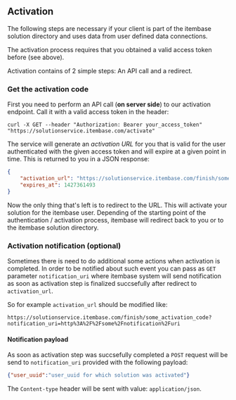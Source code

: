 ## Activation

The following steps are necessary if your client is part of the itembase solution directory and uses data from user defined data connections.

The activation process requires that you obtained a valid access token before (see above).

Activation contains of 2 simple steps: An API call and a redirect.

### Get the activation code

First you need to perform an API call (**on server side**) to our activation endpoint. Call it with a valid access token in the header:

```shell
curl -X GET --header "Authorization: Bearer your_access_token" "https://solutionservice.itembase.com/activate"
```

The service will generate an *activation URL* for you that is valid for the user authenticated with the given access token and will expire at a given point in time. This is returned to you in a JSON response:

```json
{
    "activation_url": "https://solutionservice.itembase.com/finish/some_activation_code",
    "expires_at": 1427361493
}
```

Now the only thing that's left is to redirect to the URL. This will activate your solution for the itembase user. Depending of the starting point of the authentication / activation process, itembase will redirect back to you or to the itembase solution directory.

### Activation notification (optional)

Sometimes there is need to do additional some actions when activation is completed. In order to be notified about such event you can pass as `GET` parameter `notification_uri` where itembase system will send notification as soon as activation step is finalized succsefully after redirect to `activation_url`.

So for example `activation_url` should be modified like:

```
https://solutionservice.itembase.com/finish/some_activation_code?notification_uri=http%3A%2F%2Fsome%2Fnotification%2Furi
```

#### Notification payload

As soon as activation step was succsefully completed a `POST` request will be send to `notification_uri` provided with the following payload:

```json
{"user_uuid":"user_uuid for which solution was activated"}
```

The `Content-type` header will be sent with value: `application/json`.
